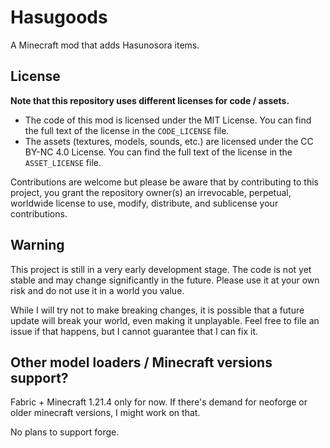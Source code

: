 # Hasugoods

A Minecraft mod that adds Hasunosora items.

## License

**Note that this repository uses different licenses for code / assets.**

- The code of this mod is licensed under the MIT License. You can find the full text of the license in the `CODE_LICENSE` file.
- The assets (textures, models, sounds, etc.) are licensed under the CC BY-NC 4.0 License. You can find the full text of the license in the `ASSET_LICENSE` file.

Contributions are welcome but please be aware that by contributing to this project, you grant the repository owner(s) an irrevocable, perpetual, worldwide license to use, modify, distribute, and sublicense your contributions.

## Warning

This project is still in a very early development stage. The code is not yet stable and may change significantly in the future. Please use it at your own risk and do not use it in a world you value.

While I will try not to make breaking changes, it is possible that a future update will break your world, even making it unplayable. Feel free to file an issue if that happens, but I cannot guarantee that I can fix it.

## Other model loaders / Minecraft versions support?

Fabric + Minecraft 1.21.4 only for now. If there's demand for neoforge or older minecraft versions, I might work on that.

No plans to support forge.
